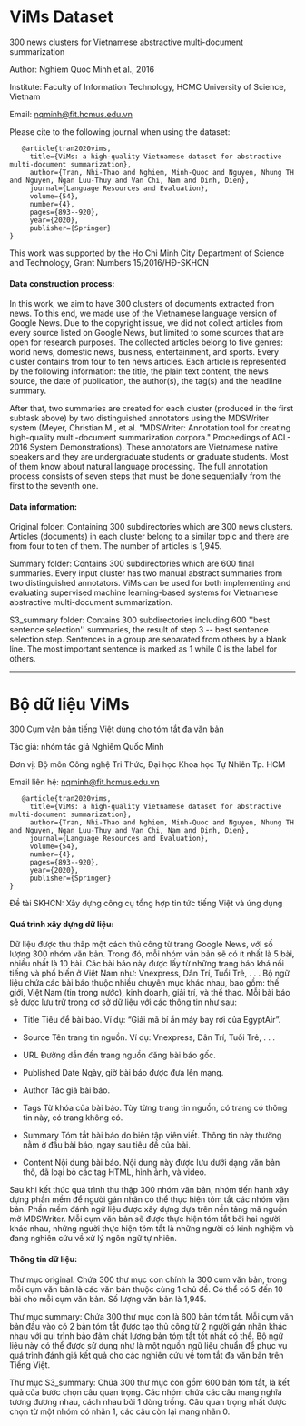 # ViMs Dataset
300 news clusters for Vietnamese abstractive multi-document summarization

Author: Nghiem Quoc Minh et al., 2016

Institute: Faculty of Information Technology, HCMC University of Science, Vietnam

Email: nqminh@fit.hcmus.edu.vn

Please cite to the following journal when using the dataset:

```
   @article{tran2020vims,
     title={ViMs: a high-quality Vietnamese dataset for abstractive multi-document summarization},
     author={Tran, Nhi-Thao and Nghiem, Minh-Quoc and Nguyen, Nhung TH and Nguyen, Ngan Luu-Thuy and Van Chi, Nam and Dinh, Dien},
     journal={Language Resources and Evaluation},
     volume={54},
     number={4},
     pages={893--920},
     year={2020},
     publisher={Springer}
}
```

This work was supported by the Ho Chi Minh City Department of Science and Technology, Grant Numbers 15/2016/HÐ-SKHCN

#### Data construction process:

In this work, we aim to have 300 clusters of documents extracted from news. To this end, we made use of the Vietnamese language version of Google News. Due to the copyright issue, we did not collect articles from every source listed on Google News, but limited to some sources that are open for research purposes. The collected articles belong to five genres: world news, domestic news, business, entertainment, and sports. Every cluster contains from four to ten news articles. Each article is represented by the following information: the title, the plain text content, the news source, the date of publication, the author(s), the tag(s) and the headline summary.

After that, two summaries are created for each cluster (produced in the first subtask above) by two distinguished annotators using the MDSWriter system (Meyer, Christian M., et al. "MDSWriter: Annotation tool for creating high-quality multi-document summarization corpora." Proceedings of ACL-2016 System Demonstrations). These annotators are Vietnamese native speakers and they are undergraduate students or graduate students. Most of them know about natural language processing. The full annotation process consists of seven steps that must be done sequentially from the first to the seventh one.

#### Data information:

Original folder: Containing 300 subdirectories which are 300 news clusters. Articles (documents) in each cluster belong to a similar topic and there are from four to ten of them. The number of articles is 1,945.

Summary folder: Contains 300 subdirectories which are 600 final summaries. Every input cluster has two manual abstract summaries from two distinguished annotators. ViMs can be used for both implementing and evaluating supervised machine learning-based systems for Vietnamese abstractive multi-document summarization.

S3_summary folder: Contains 300 subdirectories including 600 ''best sentence selection'' summaries, the result of step 3 -- best sentence selection step. Sentences in a group are separated from others by a blank line. The most important sentence is marked as 1 while 0 is the label for others.


-----------------------------------------------------------------------------------------------------------------------------


# Bộ dữ liệu ViMs
300 Cụm văn bản tiếng Việt dùng cho tóm tắt đa văn bản

Tác giả: nhóm tác giả Nghiêm Quốc Minh

Đơn vị: Bộ môn Công nghệ Tri Thức, Đại học Khoa học Tự Nhiên Tp. HCM

Email liên hệ: nqminh@fit.hcmus.edu.vn

```
   @article{tran2020vims,
     title={ViMs: a high-quality Vietnamese dataset for abstractive multi-document summarization},
     author={Tran, Nhi-Thao and Nghiem, Minh-Quoc and Nguyen, Nhung TH and Nguyen, Ngan Luu-Thuy and Van Chi, Nam and Dinh, Dien},
     journal={Language Resources and Evaluation},
     volume={54},
     number={4},
     pages={893--920},
     year={2020},
     publisher={Springer}
}
```

Đề tài SKHCN: Xây dựng công cụ tổng hợp tin tức tiếng Việt và ứng dụng

#### Quá trình xây dựng dữ liệu: 

Dữ liệu được thu thâp một cách thủ công từ trang Google News, với số lượng 300 nhóm văn bản. Trong đó, mỗi nhóm văn bản sẽ có ít nhất là 5 bài, nhiều nhất là 10 bài. Các bài báo này được lấy từ những trang báo khá nổi tiếng và phổ biến ở Việt Nam như: Vnexpress, Dân Trí, Tuổi Trẻ, . . . Bộ ngữ liệu chứa các bài báo thuộc nhiều chuyên mục khác nhau, bao gồm: thế giới, Việt Nam (tin trong nước), kinh doanh, giải trí, và thể thao. Mỗi bài báo sẽ được lưu trữ trong cơ sở dữ liệu với các thông tin như sau: 

* Title Tiêu đề bài báo. Ví dụ: “Giải mã bí ẩn máy bay rơi của EgyptAir”. 
   
* Source Tên trang tin nguồn. Ví dụ: Vnexpress, Dân Trí, Tuổi Trẻ, . . .

* URL Đường dẫn đến trang nguồn đăng bài báo gốc.

* Published Date Ngày, giờ bài báo được đưa lên mạng.

* Author Tác giả bài báo.

* Tags Từ khóa của bài báo. Tùy từng trang tin nguồn, có trang có thông tin này, có trang không có.

* Summary Tóm tắt bài báo do biên tập viên viết. Thông tin này thường nằm ở đầu bài báo, ngay sau tiêu đề của bài.

* Content Nội dung bài báo. Nội dung này được lưu dưới dạng văn bản thô, đã loại bỏ các tag HTML, hình ảnh, và video.

Sau khi kết thúc quá trình thu thập 300 nhóm văn bản, nhóm tiến hành xây dựng phần mềm để người gán nhãn có thể thực hiện tóm tắt các nhóm văn bản. Phần mềm đánh ngữ liệu được xây dựng dựa trên nền tảng mã nguồn mở MDSWriter. Mỗi cụm văn bản sẽ được thực hiện tóm tắt bởi hai người khác nhau, những người thực hiện tóm tắt là những người có kinh nghiệm và đang nghiên cứu về xử lý ngôn ngữ tự nhiên.

#### Thông tin dữ liệu:

Thư mục original: Chứa 300 thư mục con chính là 300 cụm văn bản, trong mỗi cụm văn bản là các văn bản thuộc cùng 1 chủ đề. Có thể có 5 đến 10 bài cho mỗi cụm văn bản. Số lượng văn bản là 1,945.

Thư mục summary: Chứa 300 thư mục con là 600 bản tóm tắt. Mỗi cụm văn bản đầu vào có 2 bản tóm tắt được tạo thủ công từ 2 người gán nhãn khác nhau với qui trình bảo đảm chất lượng bản tóm tắt tốt nhất có thể. Bộ ngữ liệu này có thể được sử dụng như là một nguồn ngữ liệu chuẩn để phục vụ quá trình đánh giá kết quả cho các nghiên cứu về tóm tắt đa văn bản trên Tiếng Việt.

Thư mục S3_summary: Chứa 300 thư mục con gồm 600 bản tóm tắt, là kết quả của bước chọn câu quan trọng. Các nhóm chứa các câu mang nghĩa tương đương nhau, cách nhau bởi 1 dòng trống. Câu quan trọng nhất được chọn từ một nhóm có nhãn 1, các câu còn lại mang nhãn 0.  
